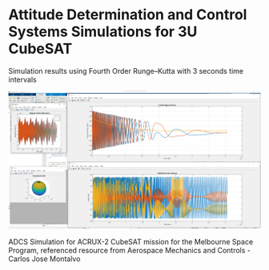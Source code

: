 # Attitude Determination and Control Systems Simulations for 3U CubeSAT

Simulation results using Fourth Order Runge–Kutta with 3 seconds time intervals
<p align="center"> 
    <img src="7orbits_3sRK4/Detumbling.png" alt="Detumbling Simulation Results" width="700">
</p>

ADCS Simulation for ACRUX-2 CubeSAT mission for the Melbourne Space Program, referenced resource from Aerospace Mechanics and Controls - Carlos Jose Montalvo

